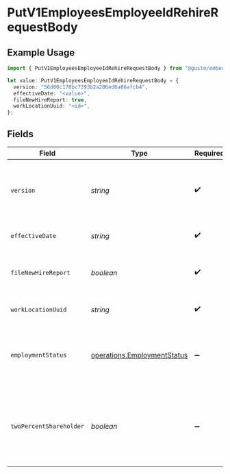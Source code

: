 # PutV1EmployeesEmployeeIdRehireRequestBody

## Example Usage

```typescript
import { PutV1EmployeesEmployeeIdRehireRequestBody } from "@gusto/embedded-api/models/operations/putv1employeesemployeeidrehire.js";

let value: PutV1EmployeesEmployeeIdRehireRequestBody = {
  version: "56d00c178bc7393b2a206ed6a86afcb4",
  effectiveDate: "<value>",
  fileNewHireReport: true,
  workLocationUuid: "<id>",
};
```

## Fields

| Field                                                                                                                                                             | Type                                                                                                                                                              | Required                                                                                                                                                          | Description                                                                                                                                                       | Example                                                                                                                                                           |
| ----------------------------------------------------------------------------------------------------------------------------------------------------------------- | ----------------------------------------------------------------------------------------------------------------------------------------------------------------- | ----------------------------------------------------------------------------------------------------------------------------------------------------------------- | ----------------------------------------------------------------------------------------------------------------------------------------------------------------- | ----------------------------------------------------------------------------------------------------------------------------------------------------------------- |
| `version`                                                                                                                                                         | *string*                                                                                                                                                          | :heavy_check_mark:                                                                                                                                                | The current version of the object. See the [versioning guide](https://docs.gusto.com/embedded-payroll/docs/idempotency) for information on how to use this field. | 56d00c178bc7393b2a206ed6a86afcb4                                                                                                                                  |
| `effectiveDate`                                                                                                                                                   | *string*                                                                                                                                                          | :heavy_check_mark:                                                                                                                                                | The day when the employee returns to work.                                                                                                                        |                                                                                                                                                                   |
| `fileNewHireReport`                                                                                                                                               | *boolean*                                                                                                                                                         | :heavy_check_mark:                                                                                                                                                | The boolean flag indicating whether Gusto will file a new hire report for the employee.                                                                           |                                                                                                                                                                   |
| `workLocationUuid`                                                                                                                                                | *string*                                                                                                                                                          | :heavy_check_mark:                                                                                                                                                | The uuid of the employee's work location.                                                                                                                         |                                                                                                                                                                   |
| `employmentStatus`                                                                                                                                                | [operations.EmploymentStatus](../../models/operations/employmentstatus.md)                                                                                        | :heavy_minus_sign:                                                                                                                                                | The employee's employment status. Supplying an invalid option will set the employment_status to *not_set*.                                                        |                                                                                                                                                                   |
| `twoPercentShareholder`                                                                                                                                           | *boolean*                                                                                                                                                         | :heavy_minus_sign:                                                                                                                                                | Whether the employee is a two percent shareholder of the company. This field only applies to companies with an S-Corp entity type.                                |                                                                                                                                                                   |